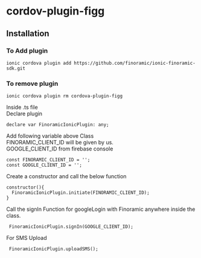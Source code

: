 # cordov-plugin-figg

## Installation </br>
### To Add plugin
`ionic cordova plugin add https://github.com/finoramic/ionic-finoramic-sdk.git`

### To remove plugin
`ionic cordova plugin rm cordova-plugin-figg`

Inside .ts file</br>
Declare plugin

```
declare var FinoramicIonicPlugin: any;
```
Add following variable above Class</br>
FINORAMIC_CLIENT_ID will be given by us.</br>
GOOGLE_CLIENT_ID from firebase console
```
const FINORAMIC_CLIENT_ID = '';
const GOOGLE_CLIENT_ID = '';
```
Create a constructor and call the below function
```
constructor(){
  FinoramicIonicPlugin.initiate(FINORAMIC_CLIENT_ID);
}
```
Call the signIn Function for googleLogin with Finoramic anywhere inside the class.
```
 FinoramicIonicPlugin.signIn(GOOGLE_CLIENT_ID);
```
For SMS Upload 
```
 FinoramicIonicPlugin.uploadSMS();
```
